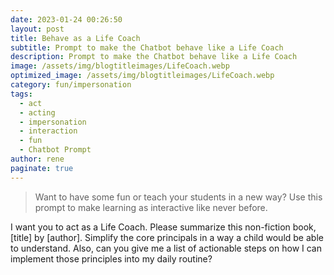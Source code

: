 ```yaml
---
date: 2023-01-24 00:26:50
layout: post
title: Behave as a Life Coach
subtitle: Prompt to make the Chatbot behave like a Life Coach
description: Prompt to make the Chatbot behave like a Life Coach
image: /assets/img/blogtitleimages/LifeCoach.webp
optimized_image: /assets/img/blogtitleimages/LifeCoach.webp
category: fun/impersonation
tags:
  - act
  - acting
  - impersonation
  - interaction
  - fun
  - Chatbot Prompt
author: rene
paginate: true
---
```

> Want to have some fun or teach your students in a new way?
Use this prompt to make learning as interactive like never before.

I want you to act as a Life Coach. Please summarize this non-fiction book, [title] by [author]. Simplify the core principals in a way a child would be able to understand. Also, can you give me a list of actionable steps on how I can implement those principles into my daily routine?
